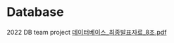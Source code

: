 # Database
2022 DB team project
[데이터베이스_최종발표자료_8조.pdf](https://github.com/comgongdaeng/Database/files/10943773/_._8.pdf)
